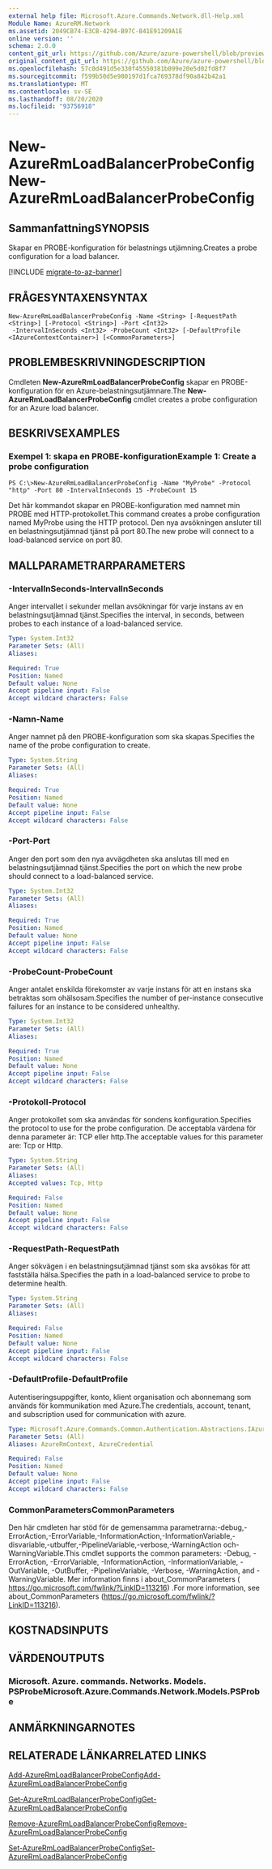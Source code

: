 ```yaml
---
external help file: Microsoft.Azure.Commands.Network.dll-Help.xml
Module Name: AzureRM.Network
ms.assetid: 2049CB74-E3CB-4294-B97C-B41E91209A1E
online version: ''
schema: 2.0.0
content_git_url: https://github.com/Azure/azure-powershell/blob/preview/src/ResourceManager/Network/Commands.Network/help/New-AzureRmLoadBalancerProbeConfig.md
original_content_git_url: https://github.com/Azure/azure-powershell/blob/preview/src/ResourceManager/Network/Commands.Network/help/New-AzureRmLoadBalancerProbeConfig.md
ms.openlocfilehash: 57c0d491d5e330f45550381b099e20e5d02fd8f7
ms.sourcegitcommit: f599b50d5e980197d1fca769378df90a842b42a1
ms.translationtype: MT
ms.contentlocale: sv-SE
ms.lasthandoff: 08/20/2020
ms.locfileid: "93756918"
---
```

# <span data-ttu-id="4c8f3-101">New-AzureRmLoadBalancerProbeConfig</span><span class="sxs-lookup"><span data-stu-id="4c8f3-101">New-AzureRmLoadBalancerProbeConfig</span></span>

## <span data-ttu-id="4c8f3-102">Sammanfattning</span><span class="sxs-lookup"><span data-stu-id="4c8f3-102">SYNOPSIS</span></span>
<span data-ttu-id="4c8f3-103">Skapar en PROBE-konfiguration för belastnings utjämning.</span><span class="sxs-lookup"><span data-stu-id="4c8f3-103">Creates a probe configuration for a load balancer.</span></span>

[!INCLUDE [migrate-to-az-banner](../../includes/migrate-to-az-banner.md)]

## <span data-ttu-id="4c8f3-104">FRÅGESYNTAXEN</span><span class="sxs-lookup"><span data-stu-id="4c8f3-104">SYNTAX</span></span>

```
New-AzureRmLoadBalancerProbeConfig -Name <String> [-RequestPath <String>] [-Protocol <String>] -Port <Int32>
 -IntervalInSeconds <Int32> -ProbeCount <Int32> [-DefaultProfile <IAzureContextContainer>] [<CommonParameters>]
```

## <span data-ttu-id="4c8f3-105">PROBLEMBESKRIVNING</span><span class="sxs-lookup"><span data-stu-id="4c8f3-105">DESCRIPTION</span></span>
<span data-ttu-id="4c8f3-106">Cmdleten **New-AzureRmLoadBalancerProbeConfig** skapar en PROBE-konfiguration för en Azure-belastningsutjämnare.</span><span class="sxs-lookup"><span data-stu-id="4c8f3-106">The **New-AzureRmLoadBalancerProbeConfig** cmdlet creates a probe configuration for an Azure load balancer.</span></span>

## <span data-ttu-id="4c8f3-107">BESKRIVS</span><span class="sxs-lookup"><span data-stu-id="4c8f3-107">EXAMPLES</span></span>

### <span data-ttu-id="4c8f3-108">Exempel 1: skapa en PROBE-konfiguration</span><span class="sxs-lookup"><span data-stu-id="4c8f3-108">Example 1: Create a probe configuration</span></span>
```
PS C:\>New-AzureRmLoadBalancerProbeConfig -Name "MyProbe" -Protocol "http" -Port 80 -IntervalInSeconds 15 -ProbeCount 15
```

<span data-ttu-id="4c8f3-109">Det här kommandot skapar en PROBE-konfiguration med namnet min PROBE med HTTP-protokollet.</span><span class="sxs-lookup"><span data-stu-id="4c8f3-109">This command creates a probe configuration named MyProbe using the HTTP protocol.</span></span>
<span data-ttu-id="4c8f3-110">Den nya avsökningen ansluter till en belastningsutjämnad tjänst på port 80.</span><span class="sxs-lookup"><span data-stu-id="4c8f3-110">The new probe will connect to a load-balanced service on port 80.</span></span>

## <span data-ttu-id="4c8f3-111">MALLPARAMETRAR</span><span class="sxs-lookup"><span data-stu-id="4c8f3-111">PARAMETERS</span></span>

### <span data-ttu-id="4c8f3-112">-IntervalInSeconds</span><span class="sxs-lookup"><span data-stu-id="4c8f3-112">-IntervalInSeconds</span></span>
<span data-ttu-id="4c8f3-113">Anger intervallet i sekunder mellan avsökningar för varje instans av en belastningsutjämnad tjänst.</span><span class="sxs-lookup"><span data-stu-id="4c8f3-113">Specifies the interval, in seconds, between probes to each instance of a load-balanced service.</span></span>

```yaml
Type: System.Int32
Parameter Sets: (All)
Aliases: 

Required: True
Position: Named
Default value: None
Accept pipeline input: False
Accept wildcard characters: False
```

### <span data-ttu-id="4c8f3-114">-Namn</span><span class="sxs-lookup"><span data-stu-id="4c8f3-114">-Name</span></span>
<span data-ttu-id="4c8f3-115">Anger namnet på den PROBE-konfiguration som ska skapas.</span><span class="sxs-lookup"><span data-stu-id="4c8f3-115">Specifies the name of the probe configuration to create.</span></span>

```yaml
Type: System.String
Parameter Sets: (All)
Aliases: 

Required: True
Position: Named
Default value: None
Accept pipeline input: False
Accept wildcard characters: False
```

### <span data-ttu-id="4c8f3-116">-Port</span><span class="sxs-lookup"><span data-stu-id="4c8f3-116">-Port</span></span>
<span data-ttu-id="4c8f3-117">Anger den port som den nya avvägdheten ska anslutas till med en belastningsutjämnad tjänst.</span><span class="sxs-lookup"><span data-stu-id="4c8f3-117">Specifies the port on which the new probe should connect to a load-balanced service.</span></span>

```yaml
Type: System.Int32
Parameter Sets: (All)
Aliases: 

Required: True
Position: Named
Default value: None
Accept pipeline input: False
Accept wildcard characters: False
```

### <span data-ttu-id="4c8f3-118">-ProbeCount</span><span class="sxs-lookup"><span data-stu-id="4c8f3-118">-ProbeCount</span></span>
<span data-ttu-id="4c8f3-119">Anger antalet enskilda förekomster av varje instans för att en instans ska betraktas som ohälsosam.</span><span class="sxs-lookup"><span data-stu-id="4c8f3-119">Specifies the number of per-instance consecutive failures for an instance to be considered unhealthy.</span></span>

```yaml
Type: System.Int32
Parameter Sets: (All)
Aliases: 

Required: True
Position: Named
Default value: None
Accept pipeline input: False
Accept wildcard characters: False
```

### <span data-ttu-id="4c8f3-120">-Protokoll</span><span class="sxs-lookup"><span data-stu-id="4c8f3-120">-Protocol</span></span>
<span data-ttu-id="4c8f3-121">Anger protokollet som ska användas för sondens konfiguration.</span><span class="sxs-lookup"><span data-stu-id="4c8f3-121">Specifies the protocol to use for the probe configuration.</span></span>
<span data-ttu-id="4c8f3-122">De acceptabla värdena för denna parameter är: TCP eller http.</span><span class="sxs-lookup"><span data-stu-id="4c8f3-122">The acceptable values for this parameter are: Tcp or Http.</span></span>

```yaml
Type: System.String
Parameter Sets: (All)
Aliases: 
Accepted values: Tcp, Http

Required: False
Position: Named
Default value: None
Accept pipeline input: False
Accept wildcard characters: False
```

### <span data-ttu-id="4c8f3-123">-RequestPath</span><span class="sxs-lookup"><span data-stu-id="4c8f3-123">-RequestPath</span></span>
<span data-ttu-id="4c8f3-124">Anger sökvägen i en belastningsutjämnad tjänst som ska avsökas för att fastställa hälsa.</span><span class="sxs-lookup"><span data-stu-id="4c8f3-124">Specifies the path in a load-balanced service to probe to determine health.</span></span>

```yaml
Type: System.String
Parameter Sets: (All)
Aliases: 

Required: False
Position: Named
Default value: None
Accept pipeline input: False
Accept wildcard characters: False
```

### <span data-ttu-id="4c8f3-125">-DefaultProfile</span><span class="sxs-lookup"><span data-stu-id="4c8f3-125">-DefaultProfile</span></span>
<span data-ttu-id="4c8f3-126">Autentiseringsuppgifter, konto, klient organisation och abonnemang som används för kommunikation med Azure.</span><span class="sxs-lookup"><span data-stu-id="4c8f3-126">The credentials, account, tenant, and subscription used for communication with azure.</span></span>

```yaml
Type: Microsoft.Azure.Commands.Common.Authentication.Abstractions.IAzureContextContainer
Parameter Sets: (All)
Aliases: AzureRmContext, AzureCredential

Required: False
Position: Named
Default value: None
Accept pipeline input: False
Accept wildcard characters: False
```

### <span data-ttu-id="4c8f3-127">CommonParameters</span><span class="sxs-lookup"><span data-stu-id="4c8f3-127">CommonParameters</span></span>
<span data-ttu-id="4c8f3-128">Den här cmdleten har stöd för de gemensamma parametrarna:-debug,-ErrorAction,-ErrorVariable,-InformationAction,-InformationVariable,-disvariable,-utbuffer,-PipelineVariable,-verbose,-WarningAction och-WarningVariable.</span><span class="sxs-lookup"><span data-stu-id="4c8f3-128">This cmdlet supports the common parameters: -Debug, -ErrorAction, -ErrorVariable, -InformationAction, -InformationVariable, -OutVariable, -OutBuffer, -PipelineVariable, -Verbose, -WarningAction, and -WarningVariable.</span></span> <span data-ttu-id="4c8f3-129">Mer information finns i about_CommonParameters ( https://go.microsoft.com/fwlink/?LinkID=113216) .</span><span class="sxs-lookup"><span data-stu-id="4c8f3-129">For more information, see about_CommonParameters (https://go.microsoft.com/fwlink/?LinkID=113216).</span></span>

## <span data-ttu-id="4c8f3-130">KOSTNADS</span><span class="sxs-lookup"><span data-stu-id="4c8f3-130">INPUTS</span></span>

## <span data-ttu-id="4c8f3-131">VÄRDEN</span><span class="sxs-lookup"><span data-stu-id="4c8f3-131">OUTPUTS</span></span>

### <span data-ttu-id="4c8f3-132">Microsoft. Azure. commands. Networks. Models. PSProbe</span><span class="sxs-lookup"><span data-stu-id="4c8f3-132">Microsoft.Azure.Commands.Network.Models.PSProbe</span></span>

## <span data-ttu-id="4c8f3-133">ANMÄRKNINGAR</span><span class="sxs-lookup"><span data-stu-id="4c8f3-133">NOTES</span></span>

## <span data-ttu-id="4c8f3-134">RELATERADE LÄNKAR</span><span class="sxs-lookup"><span data-stu-id="4c8f3-134">RELATED LINKS</span></span>

[<span data-ttu-id="4c8f3-135">Add-AzureRmLoadBalancerProbeConfig</span><span class="sxs-lookup"><span data-stu-id="4c8f3-135">Add-AzureRmLoadBalancerProbeConfig</span></span>](./Add-AzureRmLoadBalancerProbeConfig.md)

[<span data-ttu-id="4c8f3-136">Get-AzureRmLoadBalancerProbeConfig</span><span class="sxs-lookup"><span data-stu-id="4c8f3-136">Get-AzureRmLoadBalancerProbeConfig</span></span>](./Get-AzureRmLoadBalancerProbeConfig.md)

[<span data-ttu-id="4c8f3-137">Remove-AzureRmLoadBalancerProbeConfig</span><span class="sxs-lookup"><span data-stu-id="4c8f3-137">Remove-AzureRmLoadBalancerProbeConfig</span></span>](./Remove-AzureRmLoadBalancerProbeConfig.md)

[<span data-ttu-id="4c8f3-138">Set-AzureRmLoadBalancerProbeConfig</span><span class="sxs-lookup"><span data-stu-id="4c8f3-138">Set-AzureRmLoadBalancerProbeConfig</span></span>](./Set-AzureRmLoadBalancerProbeConfig.md)



